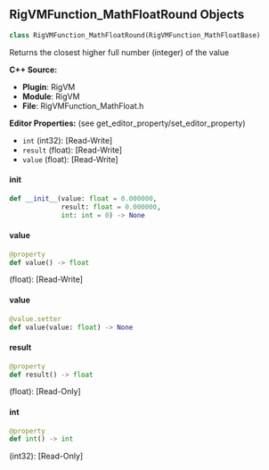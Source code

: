 ## RigVMFunction_MathFloatRound Objects

```python
class RigVMFunction_MathFloatRound(RigVMFunction_MathFloatBase)
```

Returns the closest higher full number (integer) of the value

**C++ Source:**

- **Plugin**: RigVM
- **Module**: RigVM
- **File**: RigVMFunction_MathFloat.h

**Editor Properties:** (see get_editor_property/set_editor_property)

- ``int`` (int32):  [Read-Write]
- ``result`` (float):  [Read-Write]
- ``value`` (float):  [Read-Write]

<a id="unreal.RigVMFunction_MathFloatRound.__init__"></a>

#### __init__

```python
def __init__(value: float = 0.000000,
             result: float = 0.000000,
             int: int = 0) -> None
```

<a id="unreal.RigVMFunction_MathFloatRound.value"></a>

#### value

```python
@property
def value() -> float
```

(float):  [Read-Write]

<a id="unreal.RigVMFunction_MathFloatRound.value"></a>

#### value

```python
@value.setter
def value(value: float) -> None
```

<a id="unreal.RigVMFunction_MathFloatRound.result"></a>

#### result

```python
@property
def result() -> float
```

(float):  [Read-Only]

<a id="unreal.RigVMFunction_MathFloatRound.int"></a>

#### int

```python
@property
def int() -> int
```

(int32):  [Read-Only]

<a id="unreal.RigUnit_MathFloatRound"></a>